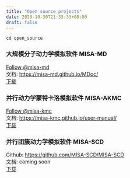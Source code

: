 ```yaml
---
title: "Open source projects"
date: 2020-10-30T21:33:33+08:00
draft: false
---
```


`cd open_source`

### 大规模分子动力学模拟软件 MISA-MD
<a class="github-button" href="https://github.com/misa-md" data-size="large" aria-label="Follow @misa-md on GitHub">Follow @misa-md</a>  
文档: https://misa-md.github.io/MDoc/  
<a target="_blank" href="https://wj.qq.com/s2/7503523/0a8a/" class="button primary">下载</a>

### 并行动力学蒙特卡洛模拟软件 MISA-AKMC
<a class="github-button" href="https://github.com/misa-kmc" data-size="large" aria-label="Follow @misa-kmc on GitHub">Follow @misa-kmc</a>  
文档: https://misa-kmc.github.io/user-manual/  
<a target="_blank" href="https://wj.qq.com/s2/7503523/0a8a/" class="button primary">下载</a>

### 并行团簇动力学模拟软件 MISA-SCD
Github: https://github.com/MISA-SCD/MISA-SCD  
文档: coming soon   
<a target="_blank" href="https://wj.qq.com/s2/7503523/0a8a/" class="button primary">下载</a>
